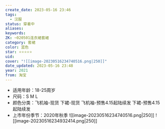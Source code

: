 ```yaml
---
create_date: 2023-05-16 23:46
tags:
  - 汉服
status: 穿着中
aliases:
keywords:
ZK: ~020501连衣裙套裙
category: 套裙
color: 蓝色
star: ⭐⭐⭐⭐⭐
uid:
cover: "![[image-20230516234740516.png|250]]"
date_updated: 2023-05-16 23:48
year: 2021
from: 淘宝
---
```

-   适用年龄：18-25周岁
-   尺码：S M L
-   颜色分类：飞机袖-现货 下裙-现货 飞机袖-预售4.15起陆续发 下裙-预售4.15起陆续发
-   上市年份季节：2020年秋季
![[image-20230516234740516.png|250]]
![[image-20230516234932414.png|250]]


